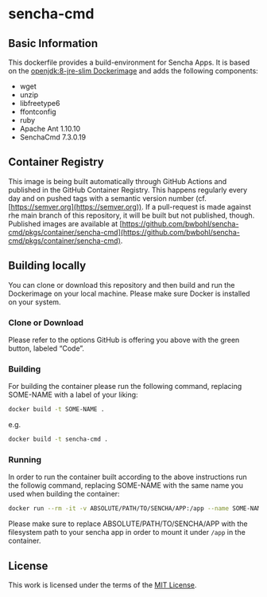 # sencha-cmd

## Basic Information

This dockerfile provides a build-environment for Sencha Apps. It is based on the [openjdk:8-jre-slim Dockerimage](https://hub.docker.com/layers/openjdk/library/openjdk/8-jre-slim/images/sha256-21288a1b9869ffc48d723a22a2091cd97567d70f459f1226630293190640604a?context=explore) and adds the following components:

* wget
* unzip
* libfreetype6
* ffontconfig
* ruby
* Apache Ant 1.10.10
* SenchaCmd 7.3.0.19

## Container Registry

This image is being built automatically through GitHub Actions and published in the GitHub Container Registry. This happens regularly every day and on pushed tags with a semantic version number (cf. [https://semver.org](https://semver.org)). If a pull-request is made against rhe main branch of this repository, it will be built but not published, though. Published images are available at [https://github.com/bwbohl/sencha-cmd/pkgs/container/sencha-cmd](https://github.com/bwbohl/sencha-cmd/pkgs/container/sencha-cmd).


## Building locally

You can clone or download this repository and then build and run the Dockerimage on your local machine. Please make sure Docker is installed on your system.

### Clone or Download

Please refer to the options GitHub is offering you above with the green button, labeled “Code”.

### Building

For building the container please run the following command, replacing SOME-NAME with a label of your liking:

```bash
docker build -t SOME-NAME .
```

e.g.


```bash
docker build -t sencha-cmd .
```

### Running

In order to run the container built according to the above instructions run the followig command, replacing SOME-NAME with the same name you used when building the container:

```bash
docker run --rm -it -v ABSOLUTE/PATH/TO/SENCHA/APP:/app --name SOME-NAME SOME-NAME
```

Please make sure to replace ABSOLUTE/PATH/TO/SENCHA/APP with the filesystem path to your sencha app in order to mount it under `/app` in the container.


## License

This work is licensed under the terms of the [MIT License](LICENSE).
